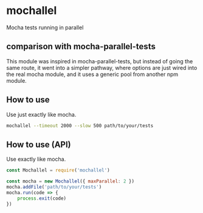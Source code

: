 # mochallel
Mocha tests running in parallel

## comparison with mocha-parallel-tests
This module was inspired in mocha-parallel-tests, but instead of going the same route, it went into a simpler pathway, where options are just wired into the real mocha module, and it uses a generic pool from another npm module.

## How to use

Use just exactly like mocha.

```bash
mochallel --timeout 2000 --slow 500 path/to/your/tests
```

## How to use (API)

Use exactly like mocha.

```javascript
const Mochallel = require('mochallel')

const mocha = new Mochallel({ maxParallel: 2 })
mocha.addFile('path/to/your/tests')
mocha.run(code => {
    process.exit(code)
})
```
